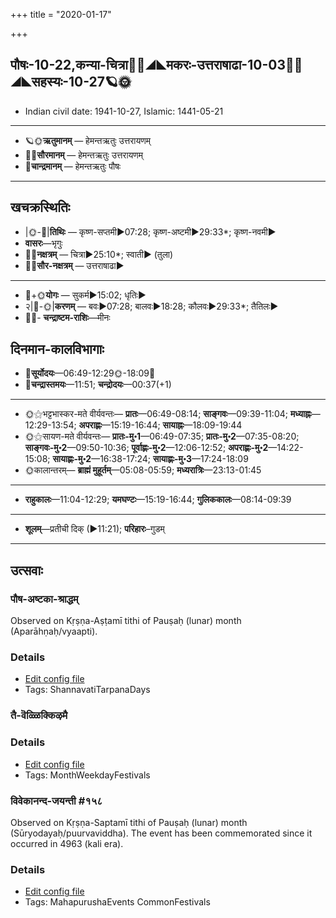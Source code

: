+++
title = "2020-01-17"

+++
## पौषः-10-22,कन्या-चित्रा🌛🌌◢◣मकरः-उत्तराषाढा-10-03🌌🌞◢◣सहस्यः-10-27🪐🌞
- Indian civil date: 1941-10-27, Islamic: 1441-05-21
___________________
- 🪐🌞**ऋतुमानम्** — हेमन्तऋतुः उत्तरायणम्
- 🌌🌞**सौरमानम्** — हेमन्तऋतुः उत्तरायणम्
- 🌛**चान्द्रमानम्** — हेमन्तऋतुः पौषः
___________________


## खचक्रस्थितिः
- |🌞-🌛|**तिथिः** — कृष्ण-सप्तमी►07:28; कृष्ण-अष्टमी►29:33*; कृष्ण-नवमी►  
- **वासरः**—भृगुः  
- 🌌🌛**नक्षत्रम्** — चित्रा►25:10*; स्वाती► (तुला)  
- 🌌🌞**सौर-नक्षत्रम्** — उत्तराषाढा►  
___________________
- 🌛+🌞**योगः** — सुकर्म►15:02; धृतिः►  
- २|🌛-🌞|**करणम्** — बवः►07:28; बालवः►18:28; कौलवः►29:33*; तैतिलः►  
- 🌌🌛- **चन्द्राष्टम-राशिः**—मीनः  


## दिनमान-कालविभागाः
- 🌅**सूर्योदयः**—06:49-12:29🌞️-18:09🌇  
- 🌛**चन्द्रास्तमयः**—11:51; **चन्द्रोदयः**—00:37(+1)  
___________________
- 🌞⚝भट्टभास्कर-मते वीर्यवन्तः— **प्रातः**—06:49-08:14; **साङ्गवः**—09:39-11:04; **मध्याह्नः**—12:29-13:54; **अपराह्णः**—15:19-16:44; **सायाह्नः**—18:09-19:44  
- 🌞⚝सायण-मते वीर्यवन्तः— **प्रातः-मु॰1**—06:49-07:35; **प्रातः-मु॰2**—07:35-08:20; **साङ्गवः-मु॰2**—09:50-10:36; **पूर्वाह्णः-मु॰2**—12:06-12:52; **अपराह्णः-मु॰2**—14:22-15:08; **सायाह्णः-मु॰2**—16:38-17:24; **सायाह्णः-मु॰3**—17:24-18:09  
- 🌞कालान्तरम्— **ब्राह्मं मुहूर्तम्**—05:08-05:59; **मध्यरात्रिः**—23:13-01:45  
___________________
- **राहुकालः**—11:04-12:29; **यमघण्टः**—15:19-16:44; **गुलिककालः**—08:14-09:39  
___________________
- **शूलम्**—प्रतीची दिक् (►11:21); **परिहारः**–गुडम्  
___________________

## उत्सवाः
### पौष-अष्टका-श्राद्धम्

Observed on Kṛṣṇa-Aṣṭamī tithi of Pauṣaḥ (lunar) month (Aparāhṇaḥ/vyaapti). 

### Details
- [Edit config file](https://github.com/jyotisham/adyatithi/tree/master/devatA/pitR/lunar_month/tithi/10/23/pauSa-aSTakA-zrAddham.toml)
- Tags: ShannavatiTarpanaDays


### तै-वॆळ्ळिक्किऴमै



### Details
- [Edit config file](https://github.com/jyotisham/adyatithi/tree/master/tamil/description_only/tai~veLLikkizhamai.toml)
- Tags: MonthWeekdayFestivals


### विवेकानन्द-जयन्ती #१५८

Observed on Kṛṣṇa-Saptamī tithi of Pauṣaḥ (lunar) month (Sūryodayaḥ/puurvaviddha). The event has been commemorated since it occurred in 4963 (kali era).  


### Details
- [Edit config file](https://github.com/jyotisham/adyatithi/tree/master/mahApuruSha/smArta-misc/lunar_month/tithi/10/22/vivEkAnanda~jayantI.toml)
- Tags: MahapurushaEvents CommonFestivals


